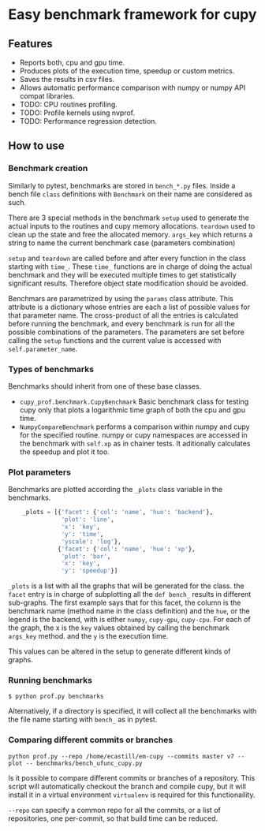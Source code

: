# Easy benchmark framework for cupy
## Features
+ Reports both, cpu and gpu time.
+ Produces plots of the execution time, speedup or custom metrics.
+ Saves the results in csv files.
+ Allows automatic performance comparison with numpy or numpy API compat
libraries.
+ TODO: CPU routines profiling.
+ TODO: Profile kernels using nvprof.
+ TODO: Performance regression detection.

## How to use
### Benchmark creation
Similarly to pytest, benchmarks are stored in `bench_*.py` files.
Inside a bench file `class` definitions with `Benchmark` on their name are
considered as such.

There are 3 special methods in the benchmark
`setup` used to generate the actual inputs to the routines and cupy memory allocations.
`teardown` used to clean up the state and free the allocated memory.
`args_key` which returns a string to name the current benchmark case (parameters combination)

`setup` and `teardown` are called before and after every function in the class starting with
`time_`. These `time_` functions are in charge of doing the actual benchmark and they will be
executed multiple times to get statistically significant results. Therefore object state modification
should be avoided.

Benchmars are parametrized by using the `params` class attribute. This attribute is a dictionary
whose entries are each a list of possible values for that parameter name. The  cross-product of all the
entries is calculated before running the benchmark, and every benchmark is run for all the possible
combinations of the parameters. The parameters are set before calling the `setup` functions and the
current value is accessed with `self.parameter_name`.

### Types of benchmarks
Benchmarks should inherit from one of these base classes.
+ `cupy_prof.benchmark.CupyBenchmark` Basic benchmark class for testing cupy only that plots
a logarithmic time graph of both the cpu and gpu time.
+ `NumpyCompareBenchmark` performs a comparison within numpy and cupy for the specified routine.
numpy or cupy namespaces are accessed in the benchmark with `self.xp` as in chainer tests.
It aditionally calculates the speedup and plot it too.

### Plot parameters
Benchmarks are plotted according the `_plots` class variable in the benchmarks.
```python
    _plots = [{'facet': {'col': 'name', 'hue': 'backend'},
               'plot': 'line',
               'x': 'key',
               'y': 'time',
               'yscale': 'log'},
              {'facet': {'col': 'name', 'hue': 'xp'},
               'plot': 'bar',
               'x': 'key',
               'y': 'speedup'}]
```
`_plots` is a list with all the graphs that will be generated for the class.
the `facet` entry is in charge of subplotting all the `def bench_` results in 
different sub-graphs. The first example says that for this facet, the column is the
benchmark name (method name in the class definition) and the `hue`, or the legend is the
backend, with is either `numpy`, `cupy-gpu`, `cupy-cpu`. For each of the graph, the x 
is the `key` values obtained by calling the benchmark `args_key` method. and the `y` is the execution time.

This values can be altered in the setup to generate different kinds of graphs.

### Running benchmarks

```
$ python prof.py benchmarks
```
Alternatively, if a directory is specified, it will collect all the benchmarks with the file name
starting with `bench_` as in pytest.

### Comparing different commits or branches

```
python prof.py --repo /home/ecastill/em-cupy --commits master v7 --plot -- benchmarks/bench_ufunc_cupy.py
```

Is it possible to compare different commits or branches of a repository.
This script will automatically checkout the branch and compile cupy, but it will install it in a virtual environment
`virtualenv` is required for this functionaility.

`--repo` can specify a common repo for all the commits, or a list of repositories, one per-commit, so that build time
can be reduced.

